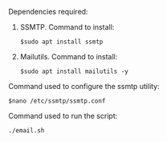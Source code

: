 Dependencies required:
1. SSMTP. Command to install:
   ```
   $sudo apt install ssmtp
   ```
2. Mailutils. Command to install:
   ```
   $sudo apt install mailutils -y
   ```

Command used to configure the ssmtp utility:
   ```
   $nano /etc/ssmtp/ssmtp.conf
   ```

Command used to run the script:
   ```
   ./email.sh
   ```
